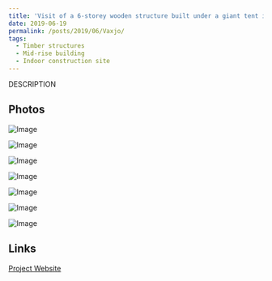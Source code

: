 ```yaml
---
title: 'Visit of a 6-storey wooden structure built under a giant tent in Växjö, Sweden 🇸🇪'
date: 2019-06-19
permalink: /posts/2019/06/Vaxjo/
tags:
  - Timber structures
  - Mid-rise building
  - Indoor construction site
---
```


DESCRIPTION

Photos
------

![Image](/images/Vaxjo01.JPG)

![Image](/images/Vaxjo02.JPG)

![Image](/images/Vaxjo03.JPG)

![Image](/images/Vaxjo04.JPG)

![Image](/images/Vaxjo05.JPG)

![Image](/images/Vaxjo06.JPG)

![Image](/images/Vaxjo07.JPG)

Links
------
[Project Website](https://archello.com/project/new-station-and-city-hall-in-vaxjo)
